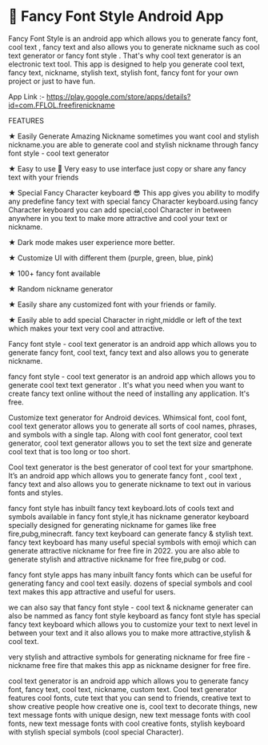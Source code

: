 #  📲 Fancy Font Style Android App

Fancy Font Style is an android app which allows you to generate fancy font, cool text , fancy text and also allows you to generate nickname such as cool text generator or fancy font style . That's why cool text generator is an electronic text tool. This app is designed to help you generate cool text, fancy text, nickname, stylish text, stylish font, fancy font for your own project or just to have fun.

App Link :- https://play.google.com/store/apps/details?id=com.FFLOL.freefirenickname


FEATURES

★ Easily Generate Amazing Nickname
sometimes you want cool and stylish nickname.you are able to generate cool and stylish nickname through fancy font style - cool text generator

★ Easy to use 📲
Very easy to use interface just copy or share any fancy text with your friends

★ Special Fancy Character keyboard 😎
This app gives you ability to modify any predefine fancy text with special fancy Character keyboard.using fancy Character keyboard you can add special,cool Character in between anywhere in you text to make more attractive and cool your text or nickname.

★ Dark mode makes user experience more better.

★ Customize UI with different them (purple, green, blue, pink)

★ 100+ fancy font available

★ Random nickname generator

★ Easily share any customized font with your friends or family.

★ Easily able to add special Character in right,middle or left of the text which makes your text very cool and attractive.


Fancy font style - cool text generator is an android app which allows you to generate fancy font, cool text, fancy text and also allows you to generate nickname.

fancy font style - cool text generator is an android app which allows you to generate cool text text generator . It's what you need when you want to create fancy text online without the need of installing any application. It's free.

Customize text generator for Android devices. Whimsical font, cool font, cool text generator allows you to generate all sorts of cool names, phrases, and symbols with a single tap. Along with cool font generator, cool text generator, cool text generator allows you to set the text size and generate cool text that is too long or too short.

Cool text generator is the best generator of cool text for your smartphone. It’s an android app which allows you to generate fancy font , cool text , fancy text and also allows you to generate nickname to text out in various fonts and styles.

fancy font style has inbuilt fancy text keyboard.lots of cools text and symbols available in fancy font style,it has nickname generator keyboard specially designed for generating nickname for games like free fire,pubg,minecraft.
fancy text keyboard can generate fancy & stylish text.
fancy text keyboard has many useful special symbols with emoji which can generate attractive nickname for free fire in 2022.
you are also able to generate stylish and attractive nickname for free fire,pubg or cod.

fancy font style apps has many inbuilt fancy fonts which can be useful for generating fancy and cool text easily.
dozens of special symbols and cool text makes this app attractive and useful for users.

we can also say that fancy font style - cool text & nickname generater can also be nammed as fancy font style keyboard as fancy font style has special fancy text keyboard which allows you to customize your text to next level in between your text and it also allows you to make more attractive,stylish & cool text.

very stylish and attractive symbols for generating nickname for free fire - nickname free fire that makes this app as nickname designer for free fire.

cool text generator is an android app which allows you to generate fancy font, fancy text, cool text, nickname, custom text. Cool text generator features cool fonts, cute text that you can send to friends, creative text to show creative people how creative one is, cool text to decorate things, new text message fonts with unique design, new text message fonts with cool fonts, new text message fonts with cool creative fonts, stylish keyboard with stylish special symbols (cool special Character).

